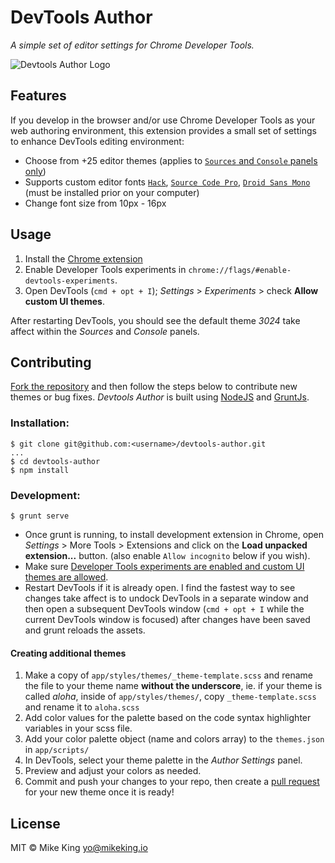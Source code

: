 # DevTools Author
*A simple set of editor settings for Chrome Developer Tools.*

![Devtools Author Logo](app/images/1400x560_marquee.png)

## Features
If you develop in the browser and/or use Chrome Developer Tools as your web authoring environment, this extension provides a small set of settings to enhance DevTools editing environment:

- Choose from +25 editor themes (applies to [`Sources` and `Console` panels only](https://github.com/micjamking/devtools-author/issues/31))
- Supports custom editor fonts [`Hack`](http://sourcefoundry.org/hack/), [`Source Code Pro`](http://adobe-fonts.github.io/source-code-pro/), [`Droid Sans Mono`](https://www.google.com/fonts/specimen/Droid+Sans+Mono) (must be installed prior on your computer)
- Change font size from 10px - 16px

## Usage
1. Install the [Chrome extension](https://chrome.google.com/webstore/detail/devtools-themes/egfhcfdfnajldliefpdoaojgahefjhhi)
2. Enable Developer Tools experiments in `chrome://flags/#enable-devtools-experiments`.
3. Open DevTools (`cmd + opt + I`); *Settings* > *Experiments* > check **Allow custom UI themes**.

After restarting DevTools, you should see the default theme *3024* take affect within the *Sources* and *Console* panels.

## Contributing
[Fork the repository](../../fork) and then follow the steps below to contribute new themes or bug fixes. *Devtools Author* is built using [NodeJS](https://nodejs.org/en/) and [GruntJs](http://gruntjs.com/).

### Installation:
```
$ git clone git@github.com:<username>/devtools-author.git
...
$ cd devtools-author
$ npm install
```

### Development: 
```
$ grunt serve
```
- Once grunt is running, to install development extension in Chrome, open *Settings* > More Tools > Extensions and click on the **Load unpacked extension...** button. (also enable `Allow incognito` below if you wish).
- Make sure [Developer Tools experiments are enabled and custom UI themes are allowed](#usage).
- Restart DevTools if it is already open. I find the fastest way to see changes take affect is to undock DevTools in a separate window and then open a subsequent DevTools window (`cmd + opt + I` while the current DevTools window is focused) after changes have been saved and grunt reloads the assets. 

#### Creating additional themes
1. Make a copy of `app/styles/themes/_theme-template.scss` and rename the file to your theme name **without the underscore**, ie. if your theme is called *aloha*, inside of `app/styles/themes/`, copy `_theme-template.scss` and rename it to `aloha.scss`
2. Add color values for the palette based on the code syntax highlighter variables in your scss file.
3. Add your color palette object (name and colors array) to the `themes.json` in `app/scripts/`
4. In DevTools, select your theme palette in the *Author Settings* panel.
5. Preview and adjust your colors as needed.
6. Commit and push your changes to your repo, then create a [pull request](../../compare) for your new theme once it is ready!

## License
MIT © Mike King [yo@mikeking.io](mailto:yo@mikeking.io)
